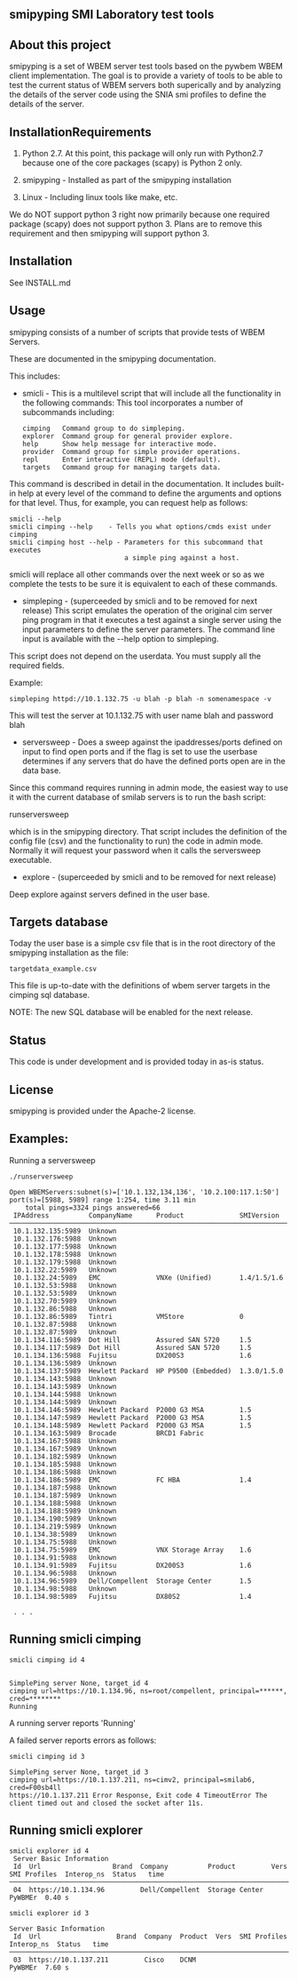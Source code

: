 smipyping SMI Laboratory test tools
--------------------------------

About this project
------------------

smipyping is a set of WBEM server test tools based on the pywbem WBEM
client implementation. The goal is to provide a variety of tools to be
able to test the current status of WBEM servers both superically and by
analyzing the details of the server code using the SNIA smi profiles to
define the details of the server.

InstallationRequirements
------------------------

1. Python 2.7. At this point, this package will only run with Python2.7 because
one of the core packages (scapy) is Python 2 only.

2. smipyping - Installed as part of the smipyping installation

3. Linux - Including linux tools like make, etc.

We do NOT support python 3 right now primarily because one required package
(scapy) does not support python 3. Plans are to remove this requirement and
then smipyping will support python 3.

Installation
------------

See INSTALL.md

Usage
-----

smipyping consists of a number of scripts that provide tests of WBEM Servers.

These are documented in the smipyping documentation.

This includes:

- smicli - This is a multilevel script that will include all the functionality
in the following commands: This tool incorporates a number of subcommands
including:

      cimping   Command group to do simpleping.
      explorer  Command group for general provider explore.
      help      Show help message for interactive mode.
      provider  Command group for simple provider operations.
      repl      Enter interactive (REPL) mode (default).
      targets   Command group for managing targets data.

This command is described in detail in the documentation.  It includes built-in
help at every level of the command to define the arguments and options for
that level.  Thus, for example, you can request help as follows:

    smicli --help
    smicli cimping --help    - Tells you what options/cmds exist under cimping
    smicli cimping host --help - Parameters for this subcommand that executes
                                 a simple ping against a host.

smicli will replace all other commands over the next week or so as we complete
the tests to be sure it is equivalent to each of these commands.

- simpleping -  (superceeded by smicli and to be removed for next release)
This script emulates the operation of the original cim server
ping program in that it executes a test against a single server using the
input parameters to define the server parameters.  The command line input
is available with the --help option to simpleping.

This script does not depend on the userdata. You must supply all the required
fields.

Example:

    simpleping httpd://10.1.132.75 -u blah -p blah -n somenamespace -v

This will test the server at 10.1.132.75 with user name blah and password blah


- serversweep - Does a sweep against the ipaddresses/ports defined on
input to find open ports and if the flag is set to use the userbase determines
if any servers that do have the defined ports open are in the data base.

Since this command requires running in admin mode, the easiest way to use it
with the current database of smilab servers is to run the bash script:

  runserversweep

which is in the smipyping directory.  That script includes the definition of
the config file (csv) and the functionality to run) the code in admin mode.
Normally it will request your password when it calls the serversweep
executable.

- explore - (superceeded by smicli and to be removed for next release)

Deep explore against servers defined in the user base.


Targets database
----------------
Today the user base is a simple csv file that is in the root directory
of the smipyping installation as the file:

    targetdata_example.csv

This file is up-to-date with the definitions of wbem server targets in the
cimping sql database.

NOTE: The new SQL database will be enabled for the next release.


Status
------

This code is under development and is provided today in as-is status.


License
-------

smipyping is provided under the  Apache-2 license.

Examples:
---------

Running a serversweep

    ./runserversweep

    Open WBEMServers:subnet(s)=['10.1.132,134,136', '10.2.100:117.1:50']
    port(s)=[5988, 5989] range 1:254, time 3.11 min
        total pings=3324 pings answered=66
     IPAddress          CompanyName      Product              SMIVersion  
    ──────────────────────────────────────────────────────────────────────
     10.1.132.135:5989  Unknown                                           
     10.1.132.176:5988  Unknown                                           
     10.1.132.177:5988  Unknown                                           
     10.1.132.178:5988  Unknown                                           
     10.1.132.179:5988  Unknown                                           
     10.1.132.22:5989   Unknown                                           
     10.1.132.24:5989   EMC              VNXe (Unified)       1.4/1.5/1.6 
     10.1.132.53:5988   Unknown                                           
     10.1.132.53:5989   Unknown                                           
     10.1.132.70:5989   Unknown                                           
     10.1.132.86:5988   Unknown                                           
     10.1.132.86:5989   Tintri           VMStore              0           
     10.1.132.87:5988   Unknown                                           
     10.1.132.87:5989   Unknown                                           
     10.1.134.116:5989  Dot Hill         Assured SAN 5720     1.5         
     10.1.134.117:5989  Dot Hill         Assured SAN 5720     1.5         
     10.1.134.136:5988  Fujitsu          DX200S3              1.6         
     10.1.134.136:5989  Unknown                                           
     10.1.134.137:5989  Hewlett Packard  HP P9500 (Embedded)  1.3.0/1.5.0 
     10.1.134.143:5988  Unknown                                           
     10.1.134.143:5989  Unknown                                           
     10.1.134.144:5988  Unknown                                           
     10.1.134.144:5989  Unknown                                           
     10.1.134.146:5989  Hewlett Packard  P2000 G3 MSA         1.5         
     10.1.134.147:5989  Hewlett Packard  P2000 G3 MSA         1.5         
     10.1.134.148:5989  Hewlett Packard  P2000 G3 MSA         1.5         
     10.1.134.163:5989  Brocade          BRCD1 Fabric                     
     10.1.134.167:5988  Unknown                                           
     10.1.134.167:5989  Unknown                                           
     10.1.134.182:5989  Unknown                                           
     10.1.134.185:5988  Unknown                                           
     10.1.134.186:5988  Unknown                                           
     10.1.134.186:5989  EMC              FC HBA               1.4         
     10.1.134.187:5988  Unknown                                           
     10.1.134.187:5989  Unknown                                           
     10.1.134.188:5988  Unknown                                           
     10.1.134.188:5989  Unknown                                           
     10.1.134.190:5989  Unknown                                           
     10.1.134.219:5989  Unknown                                           
     10.1.134.38:5989   Unknown                                           
     10.1.134.75:5988   Unknown                                           
     10.1.134.75:5989   EMC              VNX Storage Array    1.6         
     10.1.134.91:5988   Unknown                                           
     10.1.134.91:5989   Fujitsu          DX200S3              1.6         
     10.1.134.96:5988   Unknown                                           
     10.1.134.96:5989   Dell/Compellent  Storage Center       1.5         
     10.1.134.98:5988   Unknown                                           
     10.1.134.98:5989   Fujitsu          DX80S2               1.4

     . . .

Running smicli cimping
----------------------

    smicli cimping id 4


    SimplePing server None, target_id 4
    cimping url=https://10.1.134.96, ns=root/compellent, principal=******, cred=********
    Running

A running server reports 'Running'

A failed server reports errors as follows:

    smicli cimping id 3

    SimplePing server None, target_id 3
    cimping url=https://10.1.137.211, ns=cimv2, principal=smilab6, cred=F00sb4ll
    https://10.1.137.211 Error Response, Exit code 4 TimeoutError The client timed out and closed the socket after 11s.


Running smicli explorer
-----------------------

    smicli explorer id 4
     Server Basic Information
     Id  Url                  Brand  Company          Product         Vers  SMI Profiles  Interop_ns  Status   time   
    ──────────────────────────────────────────────────────────────────────────────────────────────────────────────────
     04  https://10.1.134.96         Dell/Compellent  Storage Center                                  PyWBMEr  0.40 s

    smicli explorer id 3
    
    Server Basic Information
     Id  Url                   Brand  Company  Product  Vers  SMI Profiles  Interop_ns  Status   time   
    ────────────────────────────────────────────────────────────────────────────────────────────────────
     03  https://10.1.137.211         Cisco    DCNM                                     PyWBMEr  7.60 s

